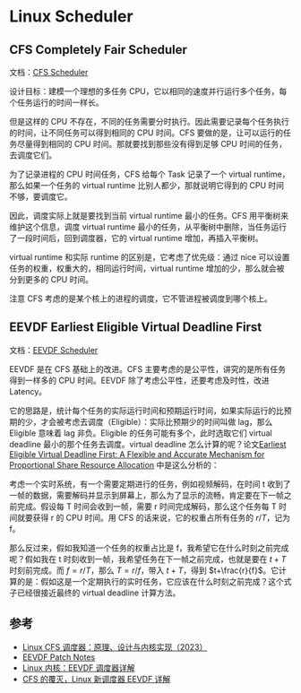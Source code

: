 # Linux Scheduler

## CFS Completely Fair Scheduler

文档：[CFS Scheduler](https://docs.kernel.org/scheduler/sched-design-CFS.html)

设计目标：建模一个理想的多任务 CPU，它以相同的速度并行运行多个任务，每个任务运行的时间一样长。

但是这样的 CPU 不存在，不同的任务需要分时执行。因此需要记录每个任务执行的时间，让不同任务可以得到相同的 CPU 时间。CFS 要做的是，让可以运行的任务尽量得到相同的 CPU 时间。那就要找到那些没有得到足够 CPU 时间的任务，去调度它们。

为了记录进程的 CPU 时间任务，CFS 给每个 Task 记录了一个 virtual runtime，那么如果一个任务的 virtual runtime 比别人都少，那就说明它得到的 CPU 时间不够，要调度它。

因此，调度实际上就是要找到当前 virtual runtime 最小的任务。CFS 用平衡树来维护这个信息，调度 virtual runtime 最小的任务，从平衡树中删除，当任务运行了一段时间后，回到调度器，它的 virtual runtime 增加，再插入平衡树。

virtual runtime 和实际 runtime 的区别是，它考虑了优先级：通过 nice 可以设置任务的权重，权重大的，相同运行时间，virtual runtime 增加的少，那么就会被分到更多的 CPU 时间。

注意 CFS 考虑的是某个核上的进程的调度，它不管进程被调度到哪个核上。

## EEVDF Earliest Eligible Virtual Deadline First

文档：[EEVDF Scheduler](https://docs.kernel.org/scheduler/sched-eevdf.html)

EEVDF 是在 CFS 基础上的改进。CFS 主要考虑的是公平性，讲究的是所有任务得到一样多的 CPU 时间。EEVDF 除了考虑公平性，还要考虑及时性，改进 Latency。

它的思路是，统计每个任务的实际运行时间和预期运行时间，如果实际运行的比预期的少，才会被考虑去调度（Eligible）：实际比预期少的时间叫做 lag，那么 Eligible 意味着 lag 非负。Eligible 的任务可能有多个，此时选取它们 virtual deadline 最小的那个任务去调度。virtual deadline 怎么计算的呢？论文[Earliest Eligible Virtual Deadline First: A Flexible and Accurate Mechanism for Proportional Share Resource Allocation](https://citeseerx.ist.psu.edu/document?repid=rep1&type=pdf&doi=805acf7726282721504c8f00575d91ebfd750564) 中是这么分析的：

考虑一个实时系统，有一个需要定期进行的任务，例如视频解码，在时间 t 收到了一帧的数据，需要解码并显示到屏幕上，那么为了显示的流畅，肯定要在下一帧之前完成。假设每 T 时间会收到一帧，需要 r 时间完成解码，那么这个任务每 T 时间就要获得 r 的 CPU 时间。用 CFS 的话来说，它的权重占所有任务的 $r/T$，记为 f。

那么反过来，假如我知道一个任务的权重占比是 f，我希望它在什么时刻之前完成呢？假如我在 t 时刻收到一帧，我希望任务在下一帧之前完成，也就是要在 $t+T$ 时刻前完成。而 $f=r/T$，那么 $T=r/f$，带入 $t+T$，得到 $t+\frac{r}{f}$。它计算的是：假如这是一个定期执行的实时任务，它应该在什么时刻之前完成？这个式子已经很接近最终的 virtual deadline 计算方法。

## 参考

- [Linux CFS 调度器：原理、设计与内核实现（2023）](http://arthurchiao.art/blog/linux-cfs-design-and-implementation-zh/)
- [EEVDF Patch Notes](https://hackmd.io/@Kuanch/eevdf)
- [Linux 内核：EEVDF 调度器详解](https://zhuanlan.zhihu.com/p/704413081)
- [CFS 的覆灭，Linux 新调度器 EEVDF 详解](https://zhuanlan.zhihu.com/p/683775984)